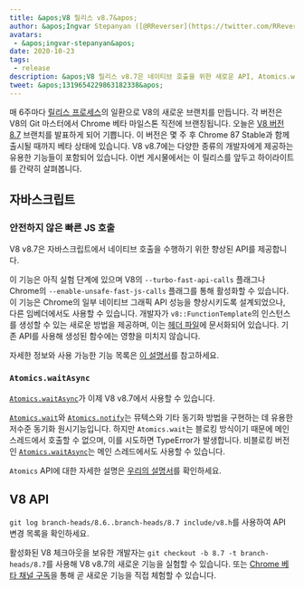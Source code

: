```yaml
---
title: &apos;V8 릴리스 v8.7&apos;
author: &apos;Ingvar Stepanyan ([@RReverser](https://twitter.com/RReverser)), V8 담당자&apos;
avatars:
 - &apos;ingvar-stepanyan&apos;
date: 2020-10-23
tags:
 - release
description: &apos;V8 릴리스 v8.7은 네이티브 호출을 위한 새로운 API, Atomics.waitAsync, 버그 수정 및 성능 개선을 제공합니다.&apos;
tweet: &apos;1319654229863182338&apos;
---
```

매 6주마다 [릴리스 프로세스](https://v8.dev/docs/release-process)의 일환으로 V8의 새로운 브랜치를 만듭니다. 각 버전은 V8의 Git 마스터에서 Chrome 베타 마일스톤 직전에 브랜칭됩니다. 오늘은 [V8 버전 8.7](https://chromium.googlesource.com/v8/v8.git/+log/branch-heads/8.7) 브랜치를 발표하게 되어 기쁩니다. 이 버전은 몇 주 후 Chrome 87 Stable과 함께 출시될 때까지 베타 상태에 있습니다. V8 v8.7에는 다양한 종류의 개발자에게 제공하는 유용한 기능들이 포함되어 있습니다. 이번 게시물에서는 이 릴리스를 앞두고 하이라이트를 간략히 살펴봅니다.

<!--truncate-->
## 자바스크립트

### 안전하지 않은 빠른 JS 호출

V8 v8.7은 자바스크립트에서 네이티브 호출을 수행하기 위한 향상된 API를 제공합니다.

이 기능은 아직 실험 단계에 있으며 V8의 `--turbo-fast-api-calls` 플래그나 Chrome의 `--enable-unsafe-fast-js-calls` 플래그를 통해 활성화할 수 있습니다. 이 기능은 Chrome의 일부 네이티브 그래픽 API 성능을 향상시키도록 설계되었으나, 다른 임베더에서도 사용할 수 있습니다. 개발자가 `v8::FunctionTemplate`의 인스턴스를 생성할 수 있는 새로운 방법을 제공하며, 이는 [헤더 파일](https://source.chromium.org/chromium/chromium/src/+/master:v8/include/v8-fast-api-calls.h)에 문서화되어 있습니다. 기존 API를 사용해 생성된 함수에는 영향을 미치지 않습니다.

자세한 정보와 사용 가능한 기능 목록은 [이 설명서](https://docs.google.com/document/d/1nK6oW11arlRb7AA76lJqrBIygqjgdc92aXUPYecc9dU/edit?usp=sharing)를 참고하세요.

### `Atomics.waitAsync`

[`Atomics.waitAsync`](https://github.com/tc39/proposal-atomics-wait-async/blob/master/PROPOSAL.md)가 이제 V8 v8.7에서 사용할 수 있습니다.

[`Atomics.wait`](https://developer.mozilla.org/en-US/docs/Web/JavaScript/Reference/Global_Objects/Atomics/wait)와 [`Atomics.notify`](https://developer.mozilla.org/en-US/docs/Web/JavaScript/Reference/Global_Objects/Atomics/notify)는 뮤텍스와 기타 동기화 방법을 구현하는 데 유용한 저수준 동기화 원시기능입니다. 하지만 `Atomics.wait`는 블로킹 방식이기 때문에 메인 스레드에서 호출할 수 없으며, 이를 시도하면 TypeError가 발생합니다. 비블로킹 버전인 [`Atomics.waitAsync`](https://github.com/tc39/proposal-atomics-wait-async/blob/master/PROPOSAL.md)는 메인 스레드에서도 사용할 수 있습니다.

`Atomics` API에 대한 자세한 설명은 [우리의 설명서](https://v8.dev/features/atomics)를 확인하세요.

## V8 API

`git log branch-heads/8.6..branch-heads/8.7 include/v8.h`를 사용하여 API 변경 목록을 확인하세요.

활성화된 V8 체크아웃을 보유한 개발자는 `git checkout -b 8.7 -t branch-heads/8.7`를 사용해 V8 v8.7의 새로운 기능을 실험할 수 있습니다. 또는 [Chrome 베타 채널 구독](https://www.google.com/chrome/browser/beta.html)을 통해 곧 새로운 기능을 직접 체험할 수 있습니다.

